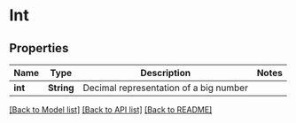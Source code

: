 # Int

## Properties

Name | Type | Description | Notes
------------ | ------------- | ------------- | -------------
**int** | **String** | Decimal representation of a big number | 

[[Back to Model list]](../README.md#documentation-for-models) [[Back to API list]](../README.md#documentation-for-api-endpoints) [[Back to README]](../README.md)


